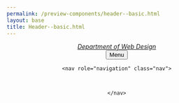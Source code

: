 ```yaml
--- 
permalink: /preview-components/header--basic.html
layout: base 
title: Header--basic.html
---
```


<header class="header header-basic" role="banner">
  <div class="nav-container">
    <div class="navbar">
  <div class="logo" id="basic-logo">
    <em class="logo-text">
      <a href="/"
        title="Home"
        aria-label="Home">
        Department of Web Design
      </a>
    </em>
  </div>
  <button class="menu-btn">Menu</button>
</div>

    <nav role="navigation" class="nav">
      
      
      
    </nav>
  </div>
</header>
<div class="overlay"></div>

